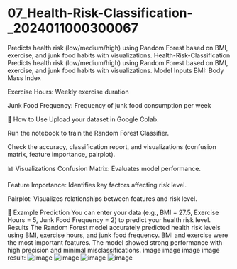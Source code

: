 # 07_Health-Risk-Classification-_2024011000300067
Predicts health risk (low/medium/high) using Random Forest based on BMI, exercise, and junk food habits with visualizations.
Health-Risk-Classification
Predicts health risk (low/medium/high) using Random Forest based on BMI, exercise, and junk food habits with visualizations. Model Inputs BMI: Body Mass Index

Exercise Hours: Weekly exercise duration

Junk Food Frequency: Frequency of junk food consumption per week

🚀 How to Use Upload your dataset in Google Colab.

Run the notebook to train the Random Forest Classifier.

Check the accuracy, classification report, and visualizations (confusion matrix, feature importance, pairplot).

📊 Visualizations Confusion Matrix: Evaluates model performance.

Feature Importance: Identifies key factors affecting risk level.

Pairplot: Visualizes relationships between features and risk level.

📝 Example Prediction You can enter your data (e.g., BMI = 27.5, Exercise Hours = 5, Junk Food Frequency = 2) to predict your health risk level. Results The Random Forest model accurately predicted health risk levels using BMI, exercise hours, and junk food frequency. BMI and exercise were the most important features. The model showed strong performance with high precision and minimal misclassifications. image image image image
result:
![image](https://github.com/user-attachments/assets/2473f44a-e012-4798-aaeb-17882891b56b)
![image](https://github.com/user-attachments/assets/21a5603f-b81b-4ca8-b57d-be7ffa980cc3)
![image](https://github.com/user-attachments/assets/bb1c2b49-710a-40eb-a71c-ce77034c2a2e)
![image](https://github.com/user-attachments/assets/157d74b8-1d63-488e-9abc-961611d1ecd5)



